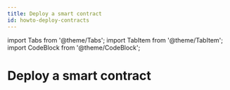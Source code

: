 ```yaml
---
title: Deploy a smart contract
id: howto-deploy-contracts
---
```


<head>
  <title>Deploy a smart contract</title>
  <meta name="description" content="A guide to crafting blockchain calls using Traditional API, Kadena CLI, and Kadena.js" />
</head>
import Tabs from '@theme/Tabs';
import TabItem from '@theme/TabItem';
import CodeBlock from '@theme/CodeBlock';

# Deploy a smart contract